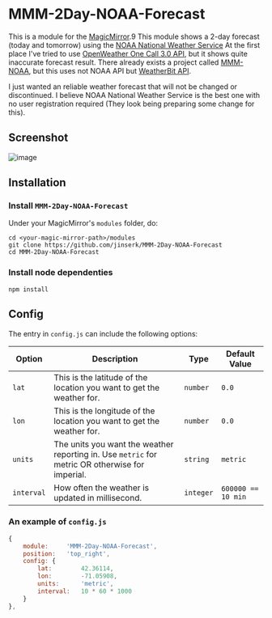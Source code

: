 # MMM-2Day-NOAA-Forecast

This is a module for the [MagicMirror](https://github.com/MichMich/MagicMirror/tree/develop).9
This module shows a 2-day forecast (today and tomorrow) using the [NOAA National Weather Service](https://www.weather.gov/)
At the first place I've tried to use [OpenWeather One Call 3.0 API](https://openweathermap.org/api/one-call-3),
but it shows quite inaccurate forecast result.
There already exists a project called [MMM-NOAA](https://github.com/cowboysdude/MMM-NOAA),
but this uses not NOAA API but [WeatherBit API](https://www.weatherbit.io/api/weather-forecast-api).

I just wanted an reliable weather forecast that will not be changed or discontinued.
I believe NOAA National Weather Service is the best one with no user registration required (They look being preparing some change for this).

## Screenshot

![image](https://github.com/jinserk/MMM-2Day-NOAA-Forecast/assets/823222/d39e42ed-4a63-4008-9487-44f4a64eeac7)

## Installation

### Install `MMM-2Day-NOAA-Forecast`
Under your MagicMirror's `modules` folder, do:
```
cd <your-magic-mirror-path>/modules
git clone https://github.com/jinserk/MMM-2Day-NOAA-Forecast
cd MMM-2Day-NOAA-Forecast
```
### Install node dependenties
```
npm install
```

## Config
The entry in `config.js` can include the following options:

|Option|Description|Type|Default Value|
|---|---|---|---|
|`lat`|This is the latitude of the location you want to get the weather for.|`number`|`0.0`|
|`lon`|This is the longitude of the location you want to get the weather for.|`number`|`0.0`|
|`units`|The units you want the weather reporting in. Use `metric` for metric OR otherwise for imperial.|`string`|`metric`|
|`interval`|How often the weather is updated in millisecond.|`integer`|`600000 == 10 min`|

### An example of `config.js`
```javascript
{
    module:     'MMM-2Day-NOAA-Forecast',
    position:   'top_right',
	config: {
		lat:        42.36114,
		lon:        -71.05908,
		units:      'metric',
		interval:   10 * 60 * 1000
	}
},
```


